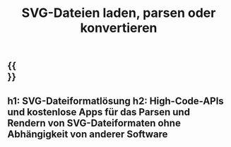 ﻿---
translation: true
title: SVG-Dateien laden, parsen oder konvertieren
weight: 30
url: /
description: High-Code-APIs und kostenlose Apps zum Verarbeiten und Konvertieren von SVG in PDF-, XPS- und Bildformate.
---

{{<section banner>}}
---
h1: SVG-Dateiformatlösung
h2: High-Code-APIs und kostenlose Apps für das Parsen und Rendern von SVG-Dateiformaten ohne Abhängigkeit von anderer Software
---
